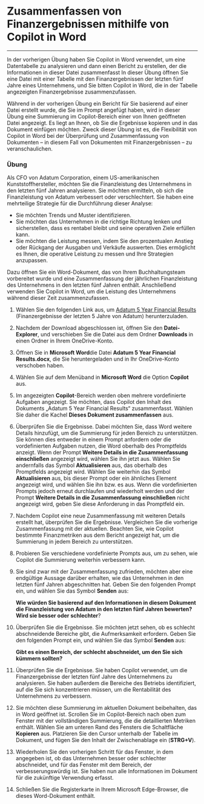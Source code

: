 # Zusammenfassen von Finanzergebnissen mithilfe von Copilot in Word
---
In der vorherigen Übung haben Sie Copilot in Word verwendet, um eine Datentabelle zu analysieren und dann einen Bericht zu erstellen, der die Informationen in dieser Datei zusammenfasst In dieser Übung öffnen Sie eine Datei mit einer Tabelle mit den Finanzergebnissen der letzten fünf Jahre eines Unternehmens, und Sie bitten Copilot in Word, die in der Tabelle angezeigten Finanzergebnisse zusammenzufassen.

Während in der vorherigen Übung ein Bericht für Sie basierend auf einer Datei erstellt wurde, die Sie im Prompt angefügt haben, wird in dieser Übung eine Summierung im Copilot-Bereich einer von Ihnen geöffneten Datei angezeigt. Es liegt an Ihnen, ob Sie die Ergebnisse kopieren und in das Dokument einfügen möchten. Zweck dieser Übung ist es, die Flexibilität von Copilot in Word bei der Überprüfung und Zusammenfassung von Dokumenten – in diesem Fall von Dokumenten mit Finanzergebnissen – zu veranschaulichen.

### Übung

Als CFO von Adatum Corporation, einem US-amerikanischen Kunststoffhersteller, möchten Sie die Finanzleistung des Unternehmens in den letzten fünf Jahren analysieren. Sie möchten ermitteln, ob sich die Finanzleistung von Adatum verbessert oder verschlechtert. Sie haben eine mehrteilige Strategie für die Durchführung dieser Analyse:

 -  Sie möchten Trends und Muster identifizieren.
 -  Sie möchten das Unternehmen in die richtige Richtung lenken und sicherstellen, dass es rentabel bleibt und seine operativen Ziele erfüllen kann.
 -  Sie möchten die Leistung messen, indem Sie den prozentualen Anstieg oder Rückgang der Ausgaben und Verkäufe auswerten. Dies ermöglicht es Ihnen, die operative Leistung zu messen und Ihre Strategien anzupassen.

Dazu öffnen Sie ein Word-Dokument, das von Ihrem Buchhaltungsteam vorbereitet wurde und eine Zusammenfassung der jährlichen Finanzleistung des Unternehmens in den letzten fünf Jahren enthält. Anschließend verwenden Sie Copilot in Word, um die Leistung des Unternehmens während dieser Zeit zusammenzufassen.

1.  Wählen Sie den folgenden Link aus, um [Adatum 5 Year Financial Results](https://go.microsoft.com/fwlink/?linkid=2268923) (Finanzergebnisse der letzten 5 Jahre von Adatum) herunterzuladen.
2.  Nachdem der Download abgeschlossen ist, öffnen Sie den **Datei-Explorer**, und verschieben Sie die Datei aus dem Ordner **Downloads** in einen Ordner in Ihrem OneDrive-Konto.
3.  Öffnen Sie in **Microsoft Word**die Datei **Adatum 5 Year Financial Results.docx**, die Sie heruntergeladen und in Ihr OneDrive-Konto verschoben haben.
4.  Wählen Sie auf dem Menüband in **Microsoft Word** die Option **Copilot** aus.
5.  Im angezeigten **Copilot**-Bereich werden oben mehrere vordefinierte Aufgaben angezeigt. Sie möchten, dass Copilot den Inhalt des Dokuments „Adatum 5 Year Financial Results“ zusammenfasst. Wählen Sie daher die Kachel **Dieses Dokument zusammenfassen** aus.
6.  Überprüfen Sie die Ergebnisse. Dabei möchten Sie, dass Word weitere Details hinzufügt, um die Summierung für jeden Bereich zu unterstützen. Sie können dies entweder in einem Prompt anfordern oder die vordefinierten Aufgaben nutzen, die Word oberhalb des Promptfelds anzeigt. Wenn der Prompt **Weitere Details in die Zusammenfassung einschließen** angezeigt wird, wählen Sie ihn jetzt aus. Wählen Sie andernfalls das Symbol **Aktualisieren** aus, das oberhalb des Promptfelds angezeigt wird. Wählen Sie weiterhin das Symbol **Aktualisieren** aus, bis dieser Prompt oder ein ähnliches Element angezeigt wird, und wählen Sie ihn bzw. es aus. Wenn die vordefinierten Prompts jedoch erneut durchlaufen und wiederholt werden und der Prompt **Weitere Details in die Zusammenfassung einschließen** nicht angezeigt wird, geben Sie diese Anforderung in das Promptfeld ein.
7.  Nachdem Copilot eine neue Zusammenfassung mit weiteren Details erstellt hat, überprüfen Sie die Ergebnisse. Vergleichen Sie die vorherige Zusammenfassung mit der aktuellen. Beachten Sie, wie Copilot bestimmte Finanzmetriken aus dem Bericht angezeigt hat, um die Summierung in jedem Bereich zu unterstützen.
8.  Probieren Sie verschiedene vordefinierte Prompts aus, um zu sehen, wie Copilot die Summierung weiterhin verbessern kann.
9.  Sie sind zwar mit der Zusammenfassung zufrieden, möchten aber eine endgültige Aussage darüber erhalten, wie das Unternehmen in den letzten fünf Jahren abgeschnitten hat. Geben Sie den folgenden Prompt ein, und wählen Sie das Symbol **Senden** aus:
    
    **Wie würden Sie basierend auf den Informationen in diesem Dokument die Finanzleistung von Adatum in den letzten fünf Jahren bewerten? Wird sie besser oder schlechter**?
10. Überprüfen Sie die Ergebnisse. Sie möchten jetzt sehen, ob es schlecht abschneidende Bereiche gibt, die Aufmerksamkeit erfordern. Geben Sie den folgenden Prompt ein, und wählen Sie das Symbol **Senden** aus:

    **Gibt es einen Bereich, der schlecht abschneidet, um den Sie sich kümmern sollten?**
11. Überprüfen Sie die Ergebnisse. Sie haben Copilot verwendet, um die Finanzergebnisse der letzten fünf Jahre des Unternehmens zu analysieren. Sie haben außerdem die Bereiche des Betriebs identifiziert, auf die Sie sich konzentrieren müssen, um die Rentabilität des Unternehmens zu verbessern.
12. Sie möchten diese Summierung im aktuellen Dokument beibehalten, das in Word geöffnet ist. Scrollen Sie im Copilot-Bereich nach oben zum Fenster mit der vollständigen Summierung, die die detaillierten Metriken enthält. Wählen Sie am unteren Rand des Fensters die Schaltfläche **Kopieren** aus. Platzieren Sie den Cursor unterhalb der Tabelle im Dokument, und fügen Sie den Inhalt der Zwischenablage ein (**STRG+V**).
13. Wiederholen Sie den vorherigen Schritt für das Fenster, in dem angegeben ist, ob das Unternehmen besser oder schlechter abschneidet, und für das Fenster mit dem Bereich, der verbesserungswürdig ist. Sie haben nun alle Informationen im Dokument für die zukünftige Verwendung erfasst.
14. Schließen Sie die Registerkarte in Ihrem Microsoft Edge-Browser, die dieses Word-Dokument enthält.
